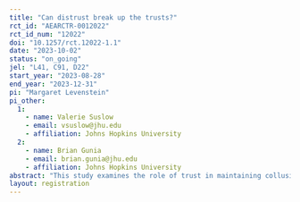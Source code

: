 ```yaml
---
title: "Can distrust break up the trusts?"
rct_id: "AEARCTR-0012022"
rct_id_num: "12022"
doi: "10.1257/rct.12022-1.1"
date: "2023-10-02"
status: "on_going"
jel: "L41, C91, D22"
start_year: "2023-08-28"
end_year: "2023-12-31"
pi: "Margaret Levenstein"
pi_other:
  1:
    - name: Valerie Suslow
    - email: vsuslow@jhu.edu
    - affiliation: Johns Hopkins University
  2:
    - name: Brian Gunia
    - email: brian.gunia@jhu.edu
    - affiliation: Johns Hopkins University
abstract: "This study examines the role of trust in maintaining collusive stability."
layout: registration
---
```



